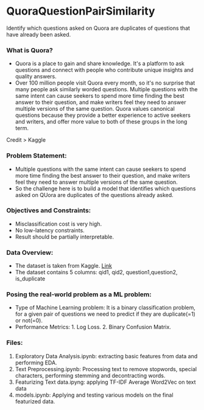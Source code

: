 # QuoraQuestionPairSimilarity
Identify which questions asked on Quora are duplicates of questions that have already been asked.

### What is Quora? 
- Quora is a place to gain and share knowledge. It's a platform to ask questions and connect with people who contribute unique insights and quality answers.
- Over 100 million people visit Quora every month, so it's no surprise that many people ask similarly worded questions. Multiple questions with the same intent can cause seekers to spend more time finding the best answer to their question, and make writers feel they need to answer multiple versions of the same question. Quora values canonical questions because they provide a better experience to active seekers and writers, and offer more value to both of these groups in the long term.

Credit > Kaggle

### Problem Statement:
- Multiple questions with the same intent can cause seekers to spend more time finding the best answer to their question, and make writers feel they need to answer multiple versions of the same question.
- So the challenge here is to build a model that identifies which questions asked on QUora are duplicates of the questions already asked.

### Objectives and Constraints:
- Misclassification cost is very high.
- No low-latency constraints.
- Result should be partially interpretable.

### Data Overview:
- The dataset is taken from Kaggle. [Link](https://www.kaggle.com/c/quora-question-pairs)
- The dataset contains 5 columns: qid1, qid2, question1,question2, is_duplicate

### Posing the real-world problem as a ML problem:
- Type of Machine Learning problem: 
      It is a binary classification problem, for a given pair of questions we need to predict if they are duplicate(=1) or not(=0).
- Performance Metrics:
      1. Log Loss.
      2. Binary Confusion Matrix. 

### Files:
1. Exploratory Data Analysis.ipynb: extracting basic features from data and performing EDA.
2. Text Preprocessing.ipynb: Processing text to remove stopwords, special characters, performing stemming and decontracting words.
3. Featurizing Text data.ipyng: applying TF-IDF Average Word2Vec on text data 
4. models.ipynb: Applying and testing various models on the final featurized data.
